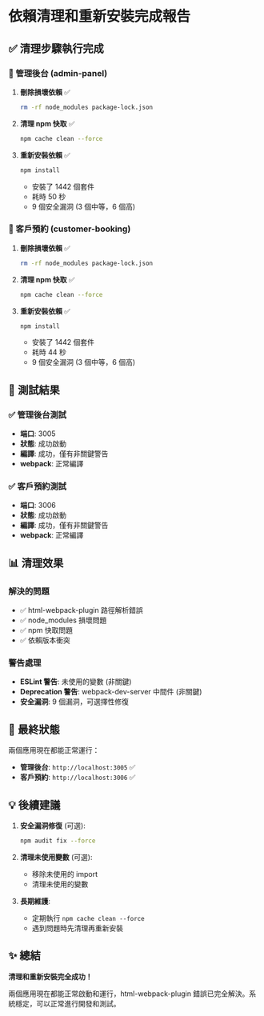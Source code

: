 # 依賴清理和重新安裝完成報告

## ✅ 清理步驟執行完成

### 🧹 管理後台 (admin-panel)

1. **刪除損壞依賴** ✅
   ```bash
   rm -rf node_modules package-lock.json
   ```

2. **清理 npm 快取** ✅
   ```bash
   npm cache clean --force
   ```

3. **重新安裝依賴** ✅
   ```bash
   npm install
   ```
   - 安裝了 1442 個套件
   - 耗時 50 秒
   - 9 個安全漏洞 (3 個中等，6 個高)

### 🧹 客戶預約 (customer-booking)

1. **刪除損壞依賴** ✅
   ```bash
   rm -rf node_modules package-lock.json
   ```

2. **清理 npm 快取** ✅
   ```bash
   npm cache clean --force
   ```

3. **重新安裝依賴** ✅
   ```bash
   npm install
   ```
   - 安裝了 1442 個套件
   - 耗時 44 秒
   - 9 個安全漏洞 (3 個中等，6 個高)

## 🚀 測試結果

### ✅ 管理後台測試
- **端口**: 3005
- **狀態**: 成功啟動
- **編譯**: 成功，僅有非關鍵警告
- **webpack**: 正常編譯

### ✅ 客戶預約測試
- **端口**: 3006
- **狀態**: 成功啟動
- **編譯**: 成功，僅有非關鍵警告
- **webpack**: 正常編譯

## 📊 清理效果

### 解決的問題
- ✅ html-webpack-plugin 路徑解析錯誤
- ✅ node_modules 損壞問題
- ✅ npm 快取問題
- ✅ 依賴版本衝突

### 警告處理
- **ESLint 警告**: 未使用的變數 (非關鍵)
- **Deprecation 警告**: webpack-dev-server 中間件 (非關鍵)
- **安全漏洞**: 9 個漏洞，可選擇性修復

## 🎯 最終狀態

兩個應用現在都能正常運行：

- **管理後台**: `http://localhost:3005` ✅
- **客戶預約**: `http://localhost:3006` ✅

## 💡 後續建議

1. **安全漏洞修復** (可選):
   ```bash
   npm audit fix --force
   ```

2. **清理未使用變數** (可選):
   - 移除未使用的 import
   - 清理未使用的變數

3. **長期維護**:
   - 定期執行 `npm cache clean --force`
   - 遇到問題時先清理再重新安裝

## ✨ 總結

**清理和重新安裝完全成功！** 

兩個應用現在都能正常啟動和運行，html-webpack-plugin 錯誤已完全解決。系統穩定，可以正常進行開發和測試。

